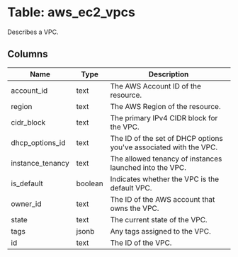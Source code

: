 
# Table: aws_ec2_vpcs
Describes a VPC.
## Columns
| Name        | Type           | Description  |
| ------------- | ------------- | -----  |
|account_id|text|The AWS Account ID of the resource.|
|region|text|The AWS Region of the resource.|
|cidr_block|text|The primary IPv4 CIDR block for the VPC.|
|dhcp_options_id|text|The ID of the set of DHCP options you've associated with the VPC.|
|instance_tenancy|text|The allowed tenancy of instances launched into the VPC.|
|is_default|boolean|Indicates whether the VPC is the default VPC.|
|owner_id|text|The ID of the AWS account that owns the VPC.|
|state|text|The current state of the VPC.|
|tags|jsonb|Any tags assigned to the VPC.|
|id|text|The ID of the VPC.|
